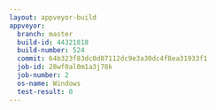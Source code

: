 ```yaml
---
layout: appveyor-build
appveyor:
  branch: master
  build-id: 44321818
  build-number: 524
  commit: 64b323f83dc0d87112dc9e3a30dc4f8ea31933f1
  job-id: 28wf0al0m1a3j78k
  job-number: 2
  os-name: Windows
  test-result: 0
---
```

